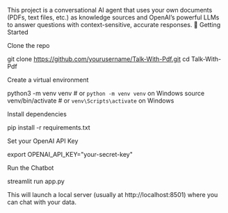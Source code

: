 This project is a conversational AI agent that uses your own documents (PDFs, text files, etc.) as knowledge sources and OpenAI’s powerful LLMs to answer questions with context-sensitive, accurate responses.
🚀 Getting Started

Clone the repo

git clone https://github.com/yourusername/Talk-With-Pdf.git
cd Talk-With-Pdf

Create a virtual environment

python3 -m venv venv       # or `python -m venv venv` on Windows
source venv/bin/activate   # or `venv\Scripts\activate` on Windows

Install dependencies

pip install -r requirements.txt

Set your OpenAI API Key

export OPENAI_API_KEY="your-secret-key"

Run the Chatbot

streamlit run app.py

This will launch a local server (usually at http://localhost:8501) where you can chat with your data.

